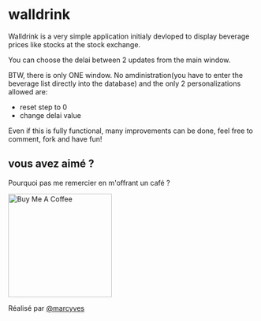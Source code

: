 # walldrink

Walldrink is a very simple application initialy devloped to display beverage prices like stocks at the stock exchange.

You can choose the delai between 2 updates from the main window.

BTW, there is only ONE window. No amdinistration(you have to enter the beverage list directly into the database) and the only 2 personalizations allowed are:

 * reset step to 0
 * change delai value

 
Even if this is fully functional, many improvements can be done, feel free to comment, fork and have fun!


## vous avez aimé ?
Pourquoi pas me remercier en m'offrant un café ?

<a href="https://www.buymeacoffee.com/marcyves" target="_blank"><img src="https://cdn.buymeacoffee.com/buttons/v2/default-blue.png" alt="Buy Me A Coffee" width="210" ></a>

Réalisé par [@marcyves](https://github.com/marcyves)
